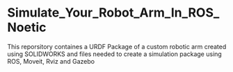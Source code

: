 # Simulate_Your_Robot_Arm_In_ROS_Noetic
This reporsitory containes a URDF Package of a custom robotic arm created using SOLIDWORKS and files needed to create a simulation package using ROS, Moveit, Rviz and Gazebo
